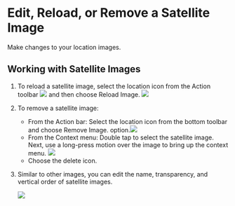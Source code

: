 # Edit, Reload, or Remove a Satellite Image

Make changes to your location images.

## Working with Satellite Images

1. To reload a satellite image, select the location icon from the Action toolbar ![](Images/GUID-45268F36-37CA-468C-B326-9DB28FFA5534-low.png) and then choose Reload Image. ![](Images/GUID-59396DE7-41CB-4E6B-AFCB-2CA6C6D316D5-low.png)
2. To remove a satellite image:  
    * From the Action bar: Select the location icon from the bottom toolbar and choose Remove Image. option.![](Images/GUID-C961FA19-4F1E-48B9-AA38-F6492D3B963F-low.png)
    * From the Context menu: Double tap to select the satellite image. Next, use a long-press motion over the image to bring up the context menu. ![](Images/GUID-A3369AD7-7AB9-4BFE-8B95-CF10DA1C2095-low.png)
    * Choose the delete icon.
3. Similar to other images, you can edit the name, transparency, and vertical order of satellite images. 
    
    ![](Images/GUID-023460E8-15CB-4931-AC05-346A47F57602-low.png)
